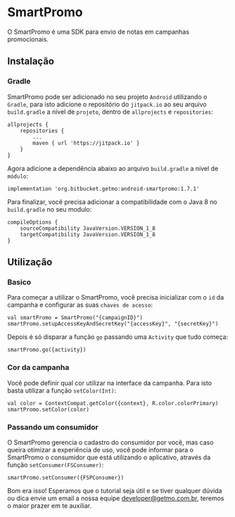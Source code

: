 # SmartPromo
O SmartPromo é uma SDK para envio de notas em campanhas promocionais. 

## Instalação
### Gradle
SmartPromo pode ser adicionado no seu projeto `Android` utilizando o `Gradle`, para isto adicione o repositório do `jitpack.io` ao seu arquivo `build.gradle` a nível de `projeto`, dentro de `allprojects` e `repositories`:
```
allprojects {
    repositories {
        ...
        maven { url 'https://jitpack.io' }
    }
}
```

Agora adicione a dependência abaixo ao arquivo `build.gradle` a nível de `módulo`:

    implementation 'org.bitbucket.getmo:android-smartpromo:1.7.1'
    
Para finalizar, você precisa adicionar a compatibilidade com o Java 8 no `build.gradle` no seu modulo:

    compileOptions {
        sourceCompatibility JavaVersion.VERSION_1_8
        targetCompatibility JavaVersion.VERSION_1_8
    }

## Utilização
### Basico
Para começar a utilizar o SmartPromo, você precisa inicializar com o `id` da campanha e configurar as suas `chaves de acesso`:

    val smartPromo = SmartPromo("{campaignID}")
    smartPromo.setupAccessKeyAndSecretKey("{accessKey}", "{secretKey}")
    
Depois é só disparar a função `go` passando uma `Activity` que tudo começa:

    smartPromo.go({activity})
    
### Cor da campanha
Você pode definir qual cor utilizar na interface da campanha. Para isto basta utilizar a função `setColor(Int)`:

    val color = ContextCompat.getColor({context}, R.color.colorPrimary)
    smartPromo.setColor(color)
  
### Passando um consumidor
O SmartPromo gerencia o cadastro do consumidor por você, mas caso queira otimizar a experiência de uso, você pode informar para o SmartPromo o consumidor que está utilizando o aplicativo, através da função `setConsumer(FSConsumer)`: 

    smartPromo.setConsumer({FSPConsumer})

  
  
Bom era isso! Esperamos que o tutorial seja útil e se tiver qualquer dúvida ou dica envie um email a nossa equipe developer@getmo.com.br, teremos o maior prazer em te auxiliar.
